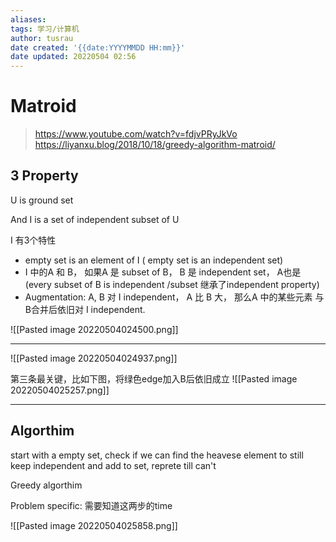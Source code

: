 ```yaml
---
aliases: 
tags: 学习/计算机
author: tusrau
date created: '{{date:YYYYMMDD HH:mm}}'
date updated: 20220504 02:56
---
```


# Matroid

>https://www.youtube.com/watch?v=fdjvPRyJkVo
>https://liyanxu.blog/2018/10/18/greedy-algorithm-matroid/

## 3 Property

U is ground set

And I is a set of independent subset of U

I 有3个特性

- empty set is an element of I ( empty set is an independent set)
- I 中的A 和 B， 如果A 是 subset of B， B 是 independent set， A也是 (every subset of B is independent /subset 继承了independent property)
- Augmentation: A, B 对 I independent， A 比 B 大， 那么A 中的某些元素 与B合并后依旧对 I independent.

![[Pasted image 20220504024500.png]]

---

![[Pasted image 20220504024937.png]]

第三条最关键，比如下图，将绿色edge加入B后依旧成立
![[Pasted image 20220504025257.png]]

---

## Algorthim

start with a empty set, check if we can find the heavese element to still keep independent and add to set, reprete till can't

Greedy algorthim 

Problem specific: 需要知道这两步的time

![[Pasted image 20220504025858.png]]
